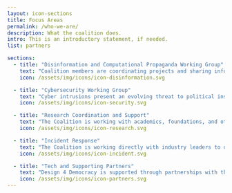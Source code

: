 ```yaml
---
layout: icon-sections
title: Focus Areas
permalink: /who-we-are/
description: What the coalition does.
intro: This is an introductory statement, if needed.
list: partners

sections:
  - title: "Disinformation and Computational Propaganda Working Group"
    text: "Coalition members are coordinating projects and sharing information regarding tech-enabled efforts to undermine the integrity of information and spread false or misleading narratives."
    icon: /assets/img/icons/icon-disinformation.svg

  - title: "Cybersecurity Working Group"
    text: "Cyber intrusions present an evolving threat to political institutions, processes, and information integrity.  The Design for Democracy Coalition is collaborating to monitor threats, assess security, and identify protections to help political actors guard against these harms."
    icon: /assets/img/icons/icon-security.svg

  - title: "Research Coordination and Support"
    text: "The Coalition is working with academics, foundations, and other researchers to coordinate efforts to better understand challenges and threats at the intersection of democracy and technology."
    icon: /assets/img/icons/icon-research.svg

  - title: "Incident Response"
    text: "The Coalition is working directly with industry leaders to develop protocols for reporting, escalating, and resolving tech incidents that threaten to undermine elections or political events in countries around the world."
    icon: /assets/img/icons/icon-incident.svg

  - title: "Tech and Supporting Partners"
    text: "Design 4 Democracy is supported through partnerships with the International Republican Institute, the National Democratic Institute, the Harvard University Belfer Center, Facebook, Stanford University, and CitizenLab."
    icon: /assets/img/icons/icon-partners.svg
---
```


